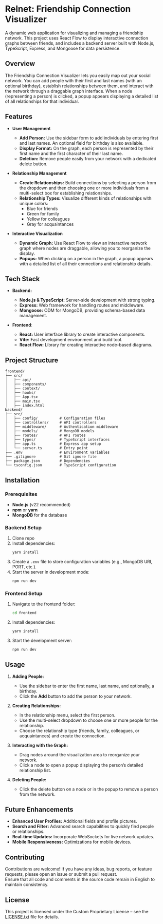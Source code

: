 # Relnet: Friendship Connection Visualizer

A dynamic web application for visualizing and managing a friendship network. This project uses React Flow to display interactive connection graphs between friends, and includes a backend server built with Node.js, TypeScript, Express, and Mongoose for data persistence.

## Overview

The Friendship Connection Visualizer lets you easily map out your social network. You can add people with their first and last names (with an optional birthday), establish relationships between them, and interact with the network through a draggable graph interface. When a node (representing a person) is clicked, a popup appears displaying a detailed list of all relationships for that individual.

## Features

- **User Management**
    - **Add Person:** Use the sidebar form to add individuals by entering first and last names. An optional field for birthday is also available.
    - **Display Format:** On the graph, each person is represented by their first name and the first character of their last name.
    - **Deletion:** Remove people easily from your network with a dedicated delete button.

- **Relationship Management**
    - **Create Relationships:** Build connections by selecting a person from the dropdown and then choosing one or more individuals from a multi-select box for establishing relationships.
    - **Relationship Types:** Visualize different kinds of relationships with unique colors:
        - Blue for friends
        - Green for family
        - Yellow for colleagues
        - Gray for acquaintances

- **Interactive Visualization**
    - **Dynamic Graph:** Use React Flow to view an interactive network graph where nodes are draggable, allowing you to reorganize the display.
    - **Popups:** When clicking on a person in the graph, a popup appears with a detailed list of all their connections and relationship details.

## Tech Stack

- **Backend:**
    - **Node.js & TypeScript:** Server-side development with strong typing.
    - **Express:** Web framework for handling routes and middleware.
    - **Mongoose:** ODM for MongoDB, providing schema-based data management.

- **Frontend:**
    - **React:** User interface library to create interactive components.
    - **Vite:** Fast development environment and build tool.
    - **React Flow:** Library for creating interactive node-based diagrams.

## Project Structure

```plaintext
frontend/
├── src/
│   ├── api/
│   ├── components/
│   ├── context/
│   ├── hooks/
│   ├── App.tsx     
│   ├── main.tsx     
│   ├── index.html     
backend/
├── src/
│   ├── config/          # Configuration files
│   ├── controllers/     # API controllers
│   ├── middleware/      # Authentication middleware
│   ├── models/          # MongoDB models
│   ├── routes/          # API routes
│   ├── types/           # TypeScript interfaces
│   ├── app.ts           # Express app setup
│   └── server.ts        # Entry point
├── .env                 # Environment variables
├── .gitignore           # Git ignore file
├── package.json         # Dependencies
└── tsconfig.json        # TypeScript configuration
```

## Installation

### Prerequisites

- **Node.js** (v22 recommended)
- **npm** or **yarn**
- **MongoDB** for the database

### Backend Setup

1. Clone repo
2. Install dependencies:
    ```bash
    yarn install
    ```
3. Create a `.env` file to store configuration variables (e.g., MongoDB URI, PORT, etc.).
4. Start the server in development mode:
    ```bash
    npm run dev
    ```

### Frontend Setup

1. Navigate to the frontend folder:
    ```bash
    cd frontend
    ```
2. Install dependencies:
    ```bash
    yarn install
    ```
3. Start the development server:
    ```bash
    npm run dev
    ```

## Usage

1. **Adding People:**
    - Use the sidebar to enter the first name, last name, and optionally, a birthday.
    - Click the **Add** button to add the person to your network.

2. **Creating Relationships:**
    - In the relationship menu, select the first person.
    - Use the multi-select dropdown to choose one or more people for the relationship.
    - Choose the relationship type (friends, family, colleagues, or acquaintances) and create the connection.

3. **Interacting with the Graph:**
    - Drag nodes around the visualization area to reorganize your network.
    - Click a node to open a popup displaying the person’s detailed relationship list.

4. **Deleting People:**
    - Click the delete button on a node or in the popup to remove a person from the network.

## Future Enhancements

- **Enhanced User Profiles:** Additional fields and profile pictures.
- **Search and Filter:** Advanced search capabilities to quickly find people or relationships.
- **Real-time Updates:** Incorporate WebSockets for live network updates.
- **Mobile Responsiveness:** Optimizations for mobile devices.

## Contributing

Contributions are welcome! If you have any ideas, bug reports, or feature requests, please open an issue or submit a pull request.  
Ensure that all code and comments in the source code remain in English to maintain consistency.

## License

This project is licensed under the Custom Proprietary License – see the [LICENSE.txt](LICENSE.txt) file for details.

